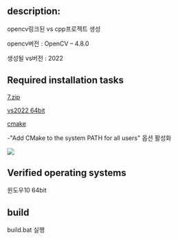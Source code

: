 ## description:
opencv링크된 vs cpp프로젝트 생성

opencv버전 : OpenCV – 4.8.0

생성될 vs버전 : 2022

## Required installation tasks

[7.zip](https://www.7-zip.org/a/7z2301-x64.exe)


[vs2022 64bit](https://visualstudio.microsoft.com/thank-you-downloading-visual-studio/?sku=Community&channel=Release&version=VS2022&source=VSLandingPage&cid=2030&passive=false)


[cmake](https://github.com/Kitware/CMake/releases/download/v3.27.0-rc4/cmake-3.27.0-rc4-windows-x86_64.msi)

-"Add CMake to the system PATH for all users" 옵션 활성화

![](https://img1.daumcdn.net/thumb/R1280x0/?scode=mtistory2&fname=https%3A%2F%2Fblog.kakaocdn.net%2Fdn%2FmzacM%2FbtqBUz0DFvs%2FXKX8wMd4QxbqhbzVugKkG1%2Fimg.png)


## Verified operating systems 
윈도우10 64bit

## build 
build.bat 실행
